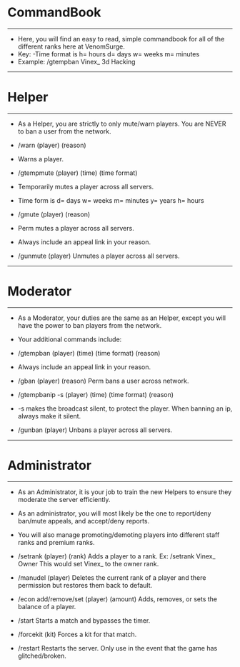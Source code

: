 # CommandBook
--------------------------------------------------------------------------------------------------------------------------------------

- Here, you will find an easy to read, simple commandbook for all of the different ranks here at VenomSurge.
- Key: -Time format is h= hours d= days w= weeks m= minutes
- Example: /gtempban Vinex_ 3d Hacking

--------------------------------------------------------------------------------------------------------------------------------------
# Helper
--------------------------------------------------------------------------------------------------------------------------------------
- As a Helper, you are strictly to only mute/warn players. You are NEVER to ban a user from the network.
- /warn (player) (reason)
- Warns a player.

- /gtempmute (player) (time) (time format)
- Temporarily mutes a player across all servers.
- Time form is d= days w= weeks m= minutes y= years h= hours

- /gmute (player) (reason)
- Perm mutes a player across all servers.
- Always include an appeal link in your reason.

- /gunmute (player)
Unmutes a player across all servers.

--------------------------------------------------------------------------------------------------------------------------------------
# Moderator
--------------------------------------------------------------------------------------------------------------------------------------
- As a Moderator, your duties are the same as an Helper, except you will have the power to ban players from the network.
- Your additional commands include:
- /gtempban (player) (time) (time format) (reason)
- Always include an appeal link in your reason.

- /gban (player) (reason)
Perm bans a user across network.

- /gtempbanip -s (player) (time) (time format) (reason)
- -s makes the broadcast silent, to protect the player.
When banning an ip, always make it silent.

- /gunban (player)
Unbans a player across all servers.

--------------------------------------------------------------------------------------------------------------------------------------
# Administrator
--------------------------------------------------------------------------------------------------------------------------------------

- As an Administrator, it is your job to train the new Helpers to ensure they moderate the server efficiently.
- As an administrator, you will most likely be the one to report/deny ban/mute appeals, and accept/deny reports.
- You will also manage promoting/demoting players into different staff ranks and premium ranks.

- /setrank (player) (rank)
Adds a player to a rank.
Ex: /setrank Vinex_ Owner
This would set Vinex_ to the owner rank.

- /manudel (player)
Deletes the current rank of a player and there permission but restores them back to default.

- /econ add/remove/set (player) (amount)
Adds, removes, or sets the balance of a player.

- /start
Starts a match and bypasses the timer.

- /forcekit (kit)
Forces a kit for that match.

- /restart
Restarts the server.
Only use in the event that the game has glitched/broken.
